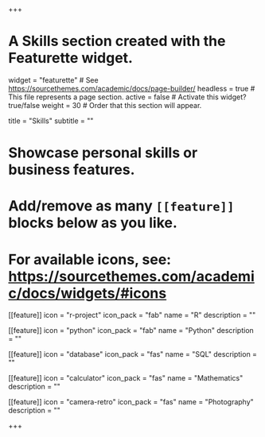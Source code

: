 +++
# A Skills section created with the Featurette widget.
widget = "featurette"  # See https://sourcethemes.com/academic/docs/page-builder/
headless = true  # This file represents a page section.
active = false  # Activate this widget? true/false
weight = 30  # Order that this section will appear.

title = "Skills"
subtitle = ""

# Showcase personal skills or business features.
# 
# Add/remove as many `[[feature]]` blocks below as you like.
# 
# For available icons, see: https://sourcethemes.com/academic/docs/widgets/#icons

[[feature]]
  icon = "r-project"
  icon_pack = "fab"
  name = "R"
  description = ""

[[feature]]
  icon = "python"
  icon_pack = "fab"
  name = "Python"
  description = "" 

[[feature]]
  icon = "database"
  icon_pack = "fas"
  name = "SQL"
  description = ""

[[feature]]
  icon = "calculator"
  icon_pack = "fas"
  name = "Mathematics"
  description = ""  
  
[[feature]]
  icon = "camera-retro"
  icon_pack = "fas"
  name = "Photography"
  description = ""
  
+++
